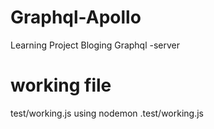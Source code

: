 # Graphql-Apollo
Learning Project Bloging Graphql -server 

# working file 
test/working.js using nodemon .test/working.js   
